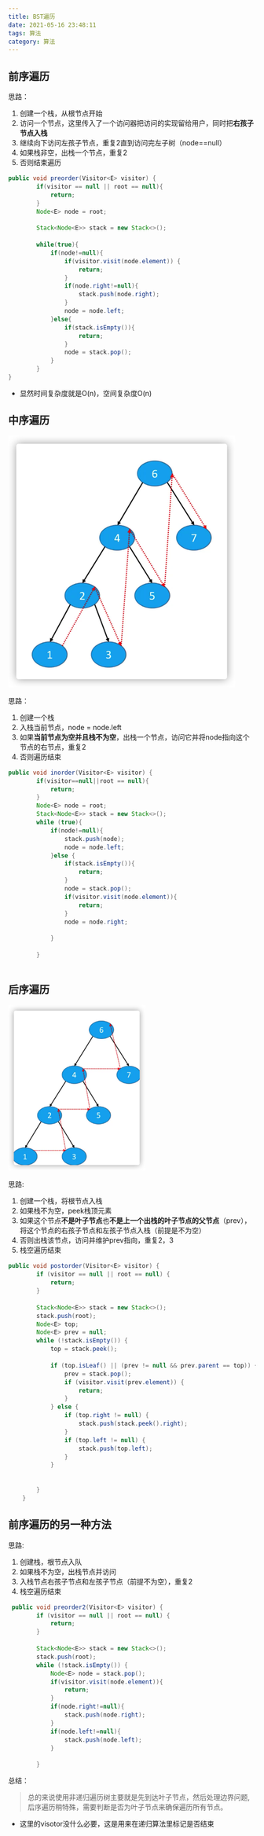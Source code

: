 ```yaml
---
title: BST遍历
date: 2021-05-16 23:48:11
tags: 算法
category: 算法
---
```


## 前序遍历

思路：

1. 创建一个栈，从根节点开始
2. 访问一个节点，这里传入了一个访问器把访问的实现留给用户，同时把**右孩子节点入栈**
3. 继续向下访问左孩子节点，重复2直到访问完左子树（node==null）
4. 如果栈非空，出栈一个节点，重复2
5. 否则结束遍历



```java
public void preorder(Visitor<E> visitor) {
		if(visitor == null || root == null){
			return;
		}
		Node<E> node = root;

		Stack<Node<E>> stack = new Stack<>();

		while(true){
			if(node!=null){
				if(visitor.visit(node.element)) {
                    return;
                }
				if(node.right!=null){
					stack.push(node.right);
				}
				node = node.left;
			}else{
				if(stack.isEmpty()){
					return;
				}
				node = stack.pop();
			}
		}
}
```



- 显然时间复杂度就是O(n)，空间复杂度O(n)



## 中序遍历

<img src="https://raw.githubusercontent.com/C1EYE/figureBed/main/img/20210514185053.png" alt="image-20210514185053824" style="zoom:50%;" />



思路：

1. 创建一个栈
2. 入栈当前节点，node = node.left
3. 如果**当前节点为空并且栈不为空**，出栈一个节点，访问它并将node指向这个节点的右节点，重复2
4. 否则遍历结束



```java
public void inorder(Visitor<E> visitor) {
	    if(visitor==null||root == null){
            return;
        }
        Node<E> node = root;
        Stack<Node<E>> stack = new Stack<>();
	    while (true){
	        if(node!=null){
                stack.push(node);
                node = node.left;
            }else {
	            if(stack.isEmpty()){
                    return;
                }
                node = stack.pop();
	            if(visitor.visit(node.element)){
                    return;
                }
				node = node.right;

            }

	    }
	   
```



## 后序遍历



<img src="https://raw.githubusercontent.com/C1EYE/figureBed/main/img/20210514194526.png" alt="image-20210514194526599" style="zoom:33%;" />

思路:

1. 创建一个栈，将根节点入栈
2. 如果栈不为空，peek栈顶元素
3. 如果这个节点**不是叶子节点**也**不是上一个出栈的叶子节点的父节点**（prev），将这个节点的右孩子节点和左孩子节点入栈（前提是不为空）
4. 否则出栈该节点，访问并维护prev指向，重复2，3
5. 栈空遍历结束



```java
public void postorder(Visitor<E> visitor) {
        if (visitor == null || root == null) {
            return;
        }

        Stack<Node<E>> stack = new Stack<>();
        stack.push(root);
        Node<E> top;
        Node<E> prev = null;
        while (!stack.isEmpty()) {
            top = stack.peek();

            if (top.isLeaf() || (prev != null && prev.parent == top)) {
                prev = stack.pop();
                if (visitor.visit(prev.element)) {
                    return;
                }
            } else {
                if (top.right != null) {
                    stack.push(stack.peek().right);
                }
                if (top.left != null) {
                    stack.push(top.left);
                }
            }


        }
    }
```



## 前序遍历的另一种方法

思路:

1. 创建栈，根节点入队
2. 如果栈不为空，出栈节点并访问
3. 入栈节点右孩子节点和左孩子节点（前提不为空），重复2
4. 栈空遍历结束

```java
 public void preorder2(Visitor<E> visitor) {
        if (visitor == null || root == null) {
            return;
        }

        Stack<Node<E>> stack = new Stack<>();
        stack.push(root);
        while (!stack.isEmpty()) {
            Node<E> node = stack.pop();
            if(visitor.visit(node.element)){
                return;
            }
            if(node.right!=null){
                stack.push(node.right);
            }
            if(node.left!=null){
                stack.push(node.left);
            }

        }
```









总结：

> 总的来说使用非递归遍历树主要就是先到达叶子节点，然后处理边界问题,后序遍历稍特殊，需要判断是否为叶子节点来确保遍历所有节点。



- 这里的visotor没什么必要，这是用来在递归算法里标记是否结束